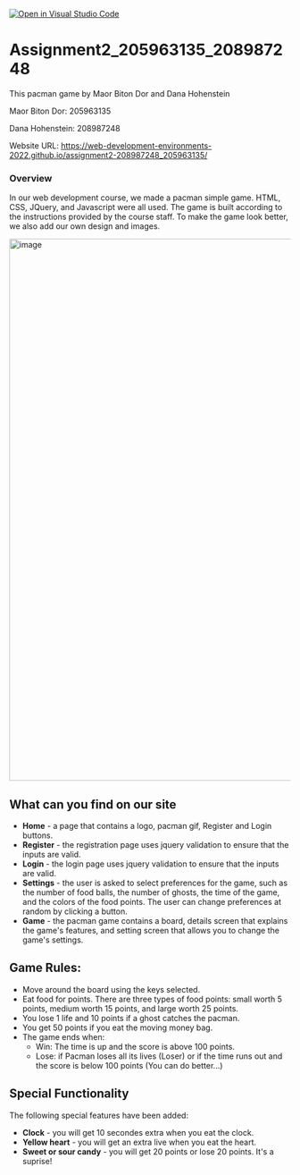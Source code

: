 [![Open in Visual Studio Code](https://classroom.github.com/assets/open-in-vscode-c66648af7eb3fe8bc4f294546bfd86ef473780cde1dea487d3c4ff354943c9ae.svg)](https://classroom.github.com/online_ide?assignment_repo_id=7751939&assignment_repo_type=AssignmentRepo)

# Assignment2_205963135_208987248

This pacman game by Maor Biton Dor and Dana Hohenstein

Maor Biton Dor: 205963135

Dana Hohenstein: 208987248

Website URL: https://web-development-environments-2022.github.io/assignment2-208987248_205963135/

### Overview

In our web development course, we made a pacman simple game. HTML, CSS, JQuery, and Javascript were all used.
The game is built according to the instructions provided by the course staff. To make the game look better, we
also add our own design and images.

<img width="970" alt="image" src="https://user-images.githubusercontent.com/81363383/169156061-4c66ef80-afa1-4e8c-af07-081e2a35b997.png">

## What can you find on our site

- **Home** - a page that contains a logo, pacman gif, Register and Login buttons.
- **Register** - the registration page uses jquery validation to ensure that the inputs are valid.
- **Login** - the login page uses jquery validation to ensure that the inputs are valid.
- **Settings** - the user is asked to select preferences for the game, such as the number of food balls, the number of ghosts, the time of the game, and the colors of   the food points. The user can change preferences at random by clicking a button.
- **Game** - the pacman game contains a board, details screen that explains the game's features, and setting screen that allows you to change the game's settings.

## Game Rules:

- Move around the board using the keys selected.
- Eat food for points. There are three types of food points: small worth 5 points, medium worth 15 points, and large worth 25 points.
- You lose 1 life and 10 points if a ghost catches the pacman.
- You get 50 points if you eat the moving money bag.
- The game ends when:
  - Win: The time is up and the score is above 100 points.
  - Lose: if Pacman loses all its lives (Loser) or if the time runs out and the score is below 100 points (You can do better...)

## Special Functionality

The following special features have been added:

- **Clock** - you will get 10 secondes extra when you eat the clock.
- **Yellow heart** - you will get an extra live when you eat the heart.
- **Sweet or sour candy** - you will get 20 points or lose 20 points. It's a suprise!

